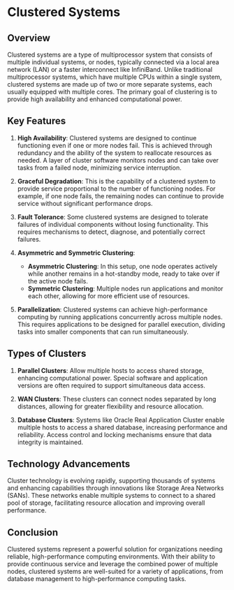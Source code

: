 # Clustered Systems

## Overview
Clustered systems are a type of multiprocessor system that consists of multiple individual systems, or nodes, typically connected via a local area network (LAN) or a faster interconnect like InfiniBand. Unlike traditional multiprocessor systems, which have multiple CPUs within a single system, clustered systems are made up of two or more separate systems, each usually equipped with multiple cores. The primary goal of clustering is to provide high availability and enhanced computational power.

## Key Features
1. **High Availability**: 
   Clustered systems are designed to continue functioning even if one or more nodes fail. This is achieved through redundancy and the ability of the system to reallocate resources as needed. A layer of cluster software monitors nodes and can take over tasks from a failed node, minimizing service interruption.

2. **Graceful Degradation**: 
   This is the capability of a clustered system to provide service proportional to the number of functioning nodes. For example, if one node fails, the remaining nodes can continue to provide service without significant performance drops.

3. **Fault Tolerance**: 
   Some clustered systems are designed to tolerate failures of individual components without losing functionality. This requires mechanisms to detect, diagnose, and potentially correct failures.

4. **Asymmetric and Symmetric Clustering**:
   - **Asymmetric Clustering**: In this setup, one node operates actively while another remains in a hot-standby mode, ready to take over if the active node fails.
   - **Symmetric Clustering**: Multiple nodes run applications and monitor each other, allowing for more efficient use of resources.

5. **Parallelization**: 
   Clustered systems can achieve high-performance computing by running applications concurrently across multiple nodes. This requires applications to be designed for parallel execution, dividing tasks into smaller components that can run simultaneously.

## Types of Clusters
1. **Parallel Clusters**: 
   Allow multiple hosts to access shared storage, enhancing computational power. Special software and application versions are often required to support simultaneous data access.

2. **WAN Clusters**: 
   These clusters can connect nodes separated by long distances, allowing for greater flexibility and resource allocation.

3. **Database Clusters**: 
   Systems like Oracle Real Application Cluster enable multiple hosts to access a shared database, increasing performance and reliability. Access control and locking mechanisms ensure that data integrity is maintained.

## Technology Advancements
Cluster technology is evolving rapidly, supporting thousands of systems and enhancing capabilities through innovations like Storage Area Networks (SANs). These networks enable multiple systems to connect to a shared pool of storage, facilitating resource allocation and improving overall performance.

## Conclusion
Clustered systems represent a powerful solution for organizations needing reliable, high-performance computing environments. With their ability to provide continuous service and leverage the combined power of multiple nodes, clustered systems are well-suited for a variety of applications, from database management to high-performance computing tasks.
